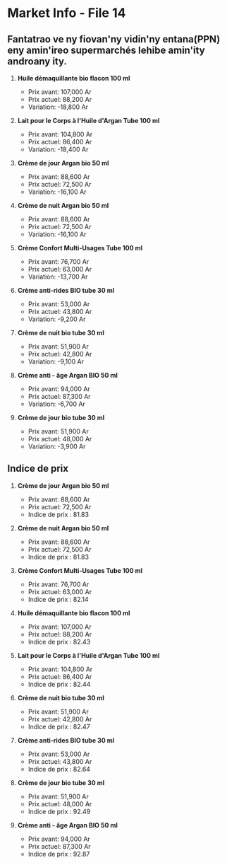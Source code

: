 # Market Info - File 14

## Fantatrao ve ny fiovan'ny vidin'ny entana(PPN) eny amin'ireo supermarchés lehibe amin'ity androany ity.

1. **Huile démaquillante bio flacon 100 ml**
   - Prix avant: 107,000 Ar
   - Prix actuel: 88,200 Ar
   - Variation: -18,800 Ar

2. **Lait pour le Corps à l'Huile d'Argan Tube 100 ml**
   - Prix avant: 104,800 Ar
   - Prix actuel: 86,400 Ar
   - Variation: -18,400 Ar

3. **Crème de jour Argan bio 50 ml**
   - Prix avant: 88,600 Ar
   - Prix actuel: 72,500 Ar
   - Variation: -16,100 Ar

4. **Crème de nuit Argan bio 50 ml**
   - Prix avant: 88,600 Ar
   - Prix actuel: 72,500 Ar
   - Variation: -16,100 Ar

5. **Crème Confort Multi-Usages Tube 100 ml**
   - Prix avant: 76,700 Ar
   - Prix actuel: 63,000 Ar
   - Variation: -13,700 Ar

6. **Crème anti-rides BIO tube 30 ml**
   - Prix avant: 53,000 Ar
   - Prix actuel: 43,800 Ar
   - Variation: -9,200 Ar

7. **Crème de nuit bio tube 30 ml**
   - Prix avant: 51,900 Ar
   - Prix actuel: 42,800 Ar
   - Variation: -9,100 Ar

8. **Crème anti - âge Argan BIO 50 ml**
   - Prix avant: 94,000 Ar
   - Prix actuel: 87,300 Ar
   - Variation: -6,700 Ar

9. **Crème de jour bio tube 30 ml**
   - Prix avant: 51,900 Ar
   - Prix actuel: 48,000 Ar
   - Variation: -3,900 Ar



## Indice de prix

1. **Crème de jour Argan bio 50 ml**
   - Prix avant: 88,600 Ar
   - Prix actuel: 72,500 Ar
   - Indice de prix : 81.83

2. **Crème de nuit Argan bio 50 ml**
   - Prix avant: 88,600 Ar
   - Prix actuel: 72,500 Ar
   - Indice de prix : 81.83

3. **Crème Confort Multi-Usages Tube 100 ml**
   - Prix avant: 76,700 Ar
   - Prix actuel: 63,000 Ar
   - Indice de prix : 82.14

4. **Huile démaquillante bio flacon 100 ml**
   - Prix avant: 107,000 Ar
   - Prix actuel: 88,200 Ar
   - Indice de prix : 82.43

5. **Lait pour le Corps à l'Huile d'Argan Tube 100 ml**
   - Prix avant: 104,800 Ar
   - Prix actuel: 86,400 Ar
   - Indice de prix : 82.44

6. **Crème de nuit bio tube 30 ml**
   - Prix avant: 51,900 Ar
   - Prix actuel: 42,800 Ar
   - Indice de prix : 82.47

7. **Crème anti-rides BIO tube 30 ml**
   - Prix avant: 53,000 Ar
   - Prix actuel: 43,800 Ar
   - Indice de prix : 82.64

8. **Crème de jour bio tube 30 ml**
   - Prix avant: 51,900 Ar
   - Prix actuel: 48,000 Ar
   - Indice de prix : 92.49

9. **Crème anti - âge Argan BIO 50 ml**
   - Prix avant: 94,000 Ar
   - Prix actuel: 87,300 Ar
   - Indice de prix : 92.87

